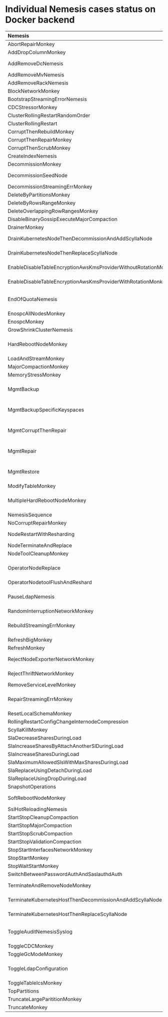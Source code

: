 # Individual Nemesis cases status on Docker backend
| Nemesis | Status | Comment
| :------ | :----- | :------
| AbortRepairMonkey | Pass |
| AddDropColumnMonkey | Pass |
| AddRemoveDcNemesis  | Fail | [scylla-cluster-tests/issues/7351](https://github.com/scylladb/scylla-cluster-tests/issues/7351)
| AddRemoveMvNemesis | Pass |
| AddRemoveRackNemesis | Pass |
| BlockNetworkMonkey | Pass |
| BootstrapStreamingErrorNemesis | Pass |
| CDCStressorMonkey | Pass |
| ClusterRollingRestartRandomOrder | Pass |
| ClusterRollingRestart | Pass |
| CorruptThenRebuildMonkey | Pass |
| CorruptThenRepairMonkey | Pass |
| CorruptThenScrubMonkey | Pass |
| CreateIndexNemesis | Pass |
| DecommissionMonkey | Pass |
| DecommissionSeedNode | Fail | [scylla-cluster-tests/issues/7328](https://github.com/scylladb/scylla-cluster-tests/issues/7328)
| DecommissionStreamingErrMonkey | Pass |
| DeleteByPartitionsMonkey | Pass |
| DeleteByRowsRangeMonkey | Pass |
| DeleteOverlappingRowRangesMonkey | Pass |
| DisableBinaryGossipExecuteMajorCompaction | Pass |
| DrainerMonkey | Pass |
| DrainKubernetesNodeThenDecommissionAndAddScyllaNode | Skipped | Not a k8s backend
| DrainKubernetesNodeThenReplaceScyllaNode | Skipped | Not a k8s backend
| EnableDisableTableEncryptionAwsKmsProviderWithoutRotationMonkey | Skipped | Not an AWS backend
| EnableDisableTableEncryptionAwsKmsProviderWithRotationMonkey    | Skipped | Not an AWS backend
| EndOfQuotaNemesis | Skipped | Should be skipped for docker backend
| EnospcAllNodesMonkey | Pass |
| EnospcMonkey | Pass |
| GrowShrinkClusterNemesis | Pass |
| HardRebootNodeMonkey | Skipped | Backend doesn't support hard reboot
| LoadAndStreamMonkey | Pass |
| MajorCompactionMonkey | Pass |
| MemoryStressMonkey | Pass |
| MgmtBackup | Skipped | Currently the backend can't run manager server
| MgmtBackupSpecificKeyspaces | Skipped | Currently the backend can't run manager server
| MgmtCorruptThenRepair | Skipped | Currently the backend can't run manager server
| MgmtRepair | Skipped | Currently the backend can't run manager server
| MgmtRestore | Skipped | Currently the backend can't run manager server
| ModifyTableMonkey | Pass |
| MultipleHardRebootNodeMonkey | Skipped | Backend doesn't support hard reboot
| NemesisSequence | Pass |
| NoCorruptRepairMonkey | Pass |
| NodeRestartWithResharding | Fail | [scylla-cluster-tests/issues/7330](https://github.com/scylladb/scylla-cluster-tests/issues/7330)
| NodeTerminateAndReplace | Pass |
| NodeToolCleanupMonkey | Pass |
| OperatorNodeReplace | Skipped | Should be skipped for docker backend
| OperatorNodetoolFlushAndReshard | Pass |
| PauseLdapNemesis | Pass | Should be executed on enterprise
| RandomInterruptionNetworkMonkey | Pass |
| RebuildStreamingErrMonkey | Skipped | Backend doesn't support hard reboot
| RefreshBigMonkey | Pass |
| RefreshMonkey | Pass |
| RejectNodeExporterNetworkMonkey | Fail | [scylla-cluster-tests/issues/7329](https://github.com/scylladb/scylla-cluster-tests/issues/7329)
| RejectThriftNetworkMonkey | Fail | [scylla-cluster-tests/issues/7329](https://github.com/scylladb/scylla-cluster-tests/issues/7329)
| RemoveServiceLevelMonkey | Pass |
| RepairStreamingErrMonkey | Skipped | Backend doesn't support hard reboot
| ResetLocalSchemaMonkey | Pass |
| RollingRestartConfigChangeInternodeCompression | Pass |
| ScyllaKillMonkey | Pass |
| SlaDecreaseSharesDuringLoad | Pass |
| SlaIncreaseSharesByAttachAnotherSlDuringLoad | Pass |
| SlaIncreaseSharesDuringLoad | Pass |
| SlaMaximumAllowedSlsWithMaxSharesDuringLoad | Pass |
| SlaReplaceUsingDetachDuringLoad | Pass |
| SlaReplaceUsingDropDuringLoad | Pass |
| SnapshotOperations | Pass |
| SoftRebootNodeMonkey | Fail | [scylla-cluster-tests/issues/7330](https://github.com/scylladb/scylla-cluster-tests/issues/7330)
| SslHotReloadingNemesis | Pass |
| StartStopCleanupCompaction | Pass |
| StartStopMajorCompaction | Pass |
| StartStopScrubCompaction | Pass |
| StartStopValidationCompaction | Pass |
| StopStartInterfacesNetworkMonkey | Pass |
| StopStartMonkey | Pass |
| StopWaitStartMonkey | Pass |
| SwitchBetweenPasswordAuthAndSaslauthdAuth | Pass |
| TerminateAndRemoveNodeMonkey | Fail | [scylla-cluster-tests/issues/7331](https://github.com/scylladb/scylla-cluster-tests/issues/7331)
| TerminateKubernetesHostThenDecommissionAndAddScyllaNode | Skipped | Not a k8s backend
| TerminateKubernetesHostThenReplaceScyllaNode | Skipped | Not a k8s backend
| ToggleAuditNemesisSyslog | Pass | Should be executed on enterprise
| ToggleCDCMonkey | Pass |
| ToggleGcModeMonkey | Pass |
| ToggleLdapConfiguration | Pass | Should be executed on enterprise
| ToggleTableIcsMonkey | Pass |
| TopPartitions | Pass |
| TruncateLargeParititionMonkey | Pass |
| TruncateMonkey | Pass |
